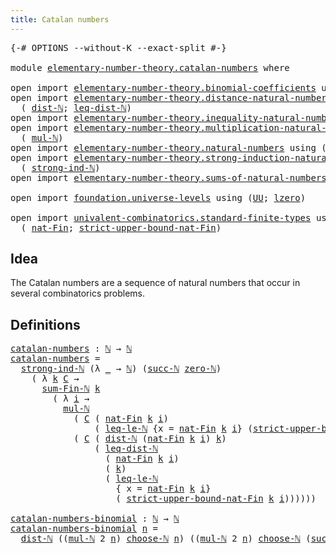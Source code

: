 ```yaml
---
title: Catalan numbers
---
```


<pre class="Agda"><a id="41" class="Symbol">{-#</a> <a id="45" class="Keyword">OPTIONS</a> <a id="53" class="Pragma">--without-K</a> <a id="65" class="Pragma">--exact-split</a> <a id="79" class="Symbol">#-}</a>

<a id="84" class="Keyword">module</a> <a id="91" href="elementary-number-theory.catalan-numbers.html" class="Module">elementary-number-theory.catalan-numbers</a> <a id="132" class="Keyword">where</a>

<a id="139" class="Keyword">open</a> <a id="144" class="Keyword">import</a> <a id="151" href="elementary-number-theory.binomial-coefficients.html" class="Module">elementary-number-theory.binomial-coefficients</a> <a id="198" class="Keyword">using</a> <a id="204" class="Symbol">(</a><a id="205" href="elementary-number-theory.binomial-coefficients.html#330" class="Function Operator">_choose-ℕ_</a><a id="215" class="Symbol">)</a>
<a id="217" class="Keyword">open</a> <a id="222" class="Keyword">import</a> <a id="229" href="elementary-number-theory.distance-natural-numbers.html" class="Module">elementary-number-theory.distance-natural-numbers</a> <a id="279" class="Keyword">using</a>
  <a id="287" class="Symbol">(</a> <a id="289" href="elementary-number-theory.distance-natural-numbers.html#1255" class="Function">dist-ℕ</a><a id="295" class="Symbol">;</a> <a id="297" href="elementary-number-theory.distance-natural-numbers.html#6955" class="Function">leq-dist-ℕ</a><a id="307" class="Symbol">)</a>
<a id="309" class="Keyword">open</a> <a id="314" class="Keyword">import</a> <a id="321" href="elementary-number-theory.inequality-natural-numbers.html" class="Module">elementary-number-theory.inequality-natural-numbers</a> <a id="373" class="Keyword">using</a> <a id="379" class="Symbol">(</a><a id="380" href="elementary-number-theory.inequality-natural-numbers.html#13330" class="Function">leq-le-ℕ</a><a id="388" class="Symbol">)</a>
<a id="390" class="Keyword">open</a> <a id="395" class="Keyword">import</a> <a id="402" href="elementary-number-theory.multiplication-natural-numbers.html" class="Module">elementary-number-theory.multiplication-natural-numbers</a> <a id="458" class="Keyword">using</a>
  <a id="466" class="Symbol">(</a> <a id="468" href="elementary-number-theory.multiplication-natural-numbers.html#1358" class="Function">mul-ℕ</a><a id="473" class="Symbol">)</a>
<a id="475" class="Keyword">open</a> <a id="480" class="Keyword">import</a> <a id="487" href="elementary-number-theory.natural-numbers.html" class="Module">elementary-number-theory.natural-numbers</a> <a id="528" class="Keyword">using</a> <a id="534" class="Symbol">(</a><a id="535" href="elementary-number-theory.natural-numbers.html#1458" class="Datatype">ℕ</a><a id="536" class="Symbol">;</a> <a id="538" href="elementary-number-theory.natural-numbers.html#1479" class="InductiveConstructor">zero-ℕ</a><a id="544" class="Symbol">;</a> <a id="546" href="elementary-number-theory.natural-numbers.html#1492" class="InductiveConstructor">succ-ℕ</a><a id="552" class="Symbol">)</a>
<a id="554" class="Keyword">open</a> <a id="559" class="Keyword">import</a> <a id="566" href="elementary-number-theory.strong-induction-natural-numbers.html" class="Module">elementary-number-theory.strong-induction-natural-numbers</a> <a id="624" class="Keyword">using</a>
  <a id="632" class="Symbol">(</a> <a id="634" href="elementary-number-theory.strong-induction-natural-numbers.html#4951" class="Function">strong-ind-ℕ</a><a id="646" class="Symbol">)</a>
<a id="648" class="Keyword">open</a> <a id="653" class="Keyword">import</a> <a id="660" href="elementary-number-theory.sums-of-natural-numbers.html" class="Module">elementary-number-theory.sums-of-natural-numbers</a> <a id="709" class="Keyword">using</a> <a id="715" class="Symbol">(</a><a id="716" href="elementary-number-theory.sums-of-natural-numbers.html#1432" class="Function">sum-Fin-ℕ</a><a id="725" class="Symbol">)</a>

<a id="728" class="Keyword">open</a> <a id="733" class="Keyword">import</a> <a id="740" href="foundation.universe-levels.html" class="Module">foundation.universe-levels</a> <a id="767" class="Keyword">using</a> <a id="773" class="Symbol">(</a><a id="774" href="foundation-core.universe-levels.html#235" class="Primitive">UU</a><a id="776" class="Symbol">;</a> <a id="778" href="Agda.Primitive.html#764" class="Primitive">lzero</a><a id="783" class="Symbol">)</a>

<a id="786" class="Keyword">open</a> <a id="791" class="Keyword">import</a> <a id="798" href="univalent-combinatorics.standard-finite-types.html" class="Module">univalent-combinatorics.standard-finite-types</a> <a id="844" class="Keyword">using</a>
  <a id="852" class="Symbol">(</a> <a id="854" href="univalent-combinatorics.standard-finite-types.html#6240" class="Function">nat-Fin</a><a id="861" class="Symbol">;</a> <a id="863" href="univalent-combinatorics.standard-finite-types.html#6343" class="Function">strict-upper-bound-nat-Fin</a><a id="889" class="Symbol">)</a>
</pre>
## Idea

The Catalan numbers are a sequence of natural numbers that occur in several combinatorics problems.

## Definitions

<pre class="Agda"><a id="catalan-numbers"></a><a id="1030" href="elementary-number-theory.catalan-numbers.html#1030" class="Function">catalan-numbers</a> <a id="1046" class="Symbol">:</a> <a id="1048" href="elementary-number-theory.natural-numbers.html#1458" class="Datatype">ℕ</a> <a id="1050" class="Symbol">→</a> <a id="1052" href="elementary-number-theory.natural-numbers.html#1458" class="Datatype">ℕ</a>
<a id="1054" href="elementary-number-theory.catalan-numbers.html#1030" class="Function">catalan-numbers</a> <a id="1070" class="Symbol">=</a>
  <a id="1074" href="elementary-number-theory.strong-induction-natural-numbers.html#4951" class="Function">strong-ind-ℕ</a> <a id="1087" class="Symbol">(λ</a> <a id="1090" href="elementary-number-theory.catalan-numbers.html#1090" class="Bound">_</a> <a id="1092" class="Symbol">→</a> <a id="1094" href="elementary-number-theory.natural-numbers.html#1458" class="Datatype">ℕ</a><a id="1095" class="Symbol">)</a> <a id="1097" class="Symbol">(</a><a id="1098" href="elementary-number-theory.natural-numbers.html#1492" class="InductiveConstructor">succ-ℕ</a> <a id="1105" href="elementary-number-theory.natural-numbers.html#1479" class="InductiveConstructor">zero-ℕ</a><a id="1111" class="Symbol">)</a>
    <a id="1117" class="Symbol">(</a> <a id="1119" class="Symbol">λ</a> <a id="1121" href="elementary-number-theory.catalan-numbers.html#1121" class="Bound">k</a> <a id="1123" href="elementary-number-theory.catalan-numbers.html#1123" class="Bound">C</a> <a id="1125" class="Symbol">→</a>
      <a id="1133" href="elementary-number-theory.sums-of-natural-numbers.html#1432" class="Function">sum-Fin-ℕ</a> <a id="1143" href="elementary-number-theory.catalan-numbers.html#1121" class="Bound">k</a>
        <a id="1153" class="Symbol">(</a> <a id="1155" class="Symbol">λ</a> <a id="1157" href="elementary-number-theory.catalan-numbers.html#1157" class="Bound">i</a> <a id="1159" class="Symbol">→</a>
          <a id="1171" href="elementary-number-theory.multiplication-natural-numbers.html#1358" class="Function">mul-ℕ</a>
            <a id="1189" class="Symbol">(</a> <a id="1191" href="elementary-number-theory.catalan-numbers.html#1123" class="Bound">C</a> <a id="1193" class="Symbol">(</a> <a id="1195" href="univalent-combinatorics.standard-finite-types.html#6240" class="Function">nat-Fin</a> <a id="1203" href="elementary-number-theory.catalan-numbers.html#1121" class="Bound">k</a> <a id="1205" href="elementary-number-theory.catalan-numbers.html#1157" class="Bound">i</a><a id="1206" class="Symbol">)</a>
                <a id="1224" class="Symbol">(</a> <a id="1226" href="elementary-number-theory.inequality-natural-numbers.html#13330" class="Function">leq-le-ℕ</a> <a id="1235" class="Symbol">{</a><a id="1236" class="Argument">x</a> <a id="1238" class="Symbol">=</a> <a id="1240" href="univalent-combinatorics.standard-finite-types.html#6240" class="Function">nat-Fin</a> <a id="1248" href="elementary-number-theory.catalan-numbers.html#1121" class="Bound">k</a> <a id="1250" href="elementary-number-theory.catalan-numbers.html#1157" class="Bound">i</a><a id="1251" class="Symbol">}</a> <a id="1253" class="Symbol">(</a><a id="1254" href="univalent-combinatorics.standard-finite-types.html#6343" class="Function">strict-upper-bound-nat-Fin</a> <a id="1281" href="elementary-number-theory.catalan-numbers.html#1121" class="Bound">k</a> <a id="1283" href="elementary-number-theory.catalan-numbers.html#1157" class="Bound">i</a><a id="1284" class="Symbol">)))</a>
            <a id="1300" class="Symbol">(</a> <a id="1302" href="elementary-number-theory.catalan-numbers.html#1123" class="Bound">C</a> <a id="1304" class="Symbol">(</a> <a id="1306" href="elementary-number-theory.distance-natural-numbers.html#1255" class="Function">dist-ℕ</a> <a id="1313" class="Symbol">(</a><a id="1314" href="univalent-combinatorics.standard-finite-types.html#6240" class="Function">nat-Fin</a> <a id="1322" href="elementary-number-theory.catalan-numbers.html#1121" class="Bound">k</a> <a id="1324" href="elementary-number-theory.catalan-numbers.html#1157" class="Bound">i</a><a id="1325" class="Symbol">)</a> <a id="1327" href="elementary-number-theory.catalan-numbers.html#1121" class="Bound">k</a><a id="1328" class="Symbol">)</a>
                <a id="1346" class="Symbol">(</a> <a id="1348" href="elementary-number-theory.distance-natural-numbers.html#6955" class="Function">leq-dist-ℕ</a>
                  <a id="1377" class="Symbol">(</a> <a id="1379" href="univalent-combinatorics.standard-finite-types.html#6240" class="Function">nat-Fin</a> <a id="1387" href="elementary-number-theory.catalan-numbers.html#1121" class="Bound">k</a> <a id="1389" href="elementary-number-theory.catalan-numbers.html#1157" class="Bound">i</a><a id="1390" class="Symbol">)</a>
                  <a id="1410" class="Symbol">(</a> <a id="1412" href="elementary-number-theory.catalan-numbers.html#1121" class="Bound">k</a><a id="1413" class="Symbol">)</a>
                  <a id="1433" class="Symbol">(</a> <a id="1435" href="elementary-number-theory.inequality-natural-numbers.html#13330" class="Function">leq-le-ℕ</a>
                    <a id="1464" class="Symbol">{</a> <a id="1466" class="Argument">x</a> <a id="1468" class="Symbol">=</a> <a id="1470" href="univalent-combinatorics.standard-finite-types.html#6240" class="Function">nat-Fin</a> <a id="1478" href="elementary-number-theory.catalan-numbers.html#1121" class="Bound">k</a> <a id="1480" href="elementary-number-theory.catalan-numbers.html#1157" class="Bound">i</a><a id="1481" class="Symbol">}</a>
                    <a id="1503" class="Symbol">(</a> <a id="1505" href="univalent-combinatorics.standard-finite-types.html#6343" class="Function">strict-upper-bound-nat-Fin</a> <a id="1532" href="elementary-number-theory.catalan-numbers.html#1121" class="Bound">k</a> <a id="1534" href="elementary-number-theory.catalan-numbers.html#1157" class="Bound">i</a><a id="1535" class="Symbol">))))))</a>

<a id="catalan-numbers-binomial"></a><a id="1543" href="elementary-number-theory.catalan-numbers.html#1543" class="Function">catalan-numbers-binomial</a> <a id="1568" class="Symbol">:</a> <a id="1570" href="elementary-number-theory.natural-numbers.html#1458" class="Datatype">ℕ</a> <a id="1572" class="Symbol">→</a> <a id="1574" href="elementary-number-theory.natural-numbers.html#1458" class="Datatype">ℕ</a>
<a id="1576" href="elementary-number-theory.catalan-numbers.html#1543" class="Function">catalan-numbers-binomial</a> <a id="1601" href="elementary-number-theory.catalan-numbers.html#1601" class="Bound">n</a> <a id="1603" class="Symbol">=</a>
  <a id="1607" href="elementary-number-theory.distance-natural-numbers.html#1255" class="Function">dist-ℕ</a> <a id="1614" class="Symbol">((</a><a id="1616" href="elementary-number-theory.multiplication-natural-numbers.html#1358" class="Function">mul-ℕ</a> <a id="1622" class="Number">2</a> <a id="1624" href="elementary-number-theory.catalan-numbers.html#1601" class="Bound">n</a><a id="1625" class="Symbol">)</a> <a id="1627" href="elementary-number-theory.binomial-coefficients.html#330" class="Function Operator">choose-ℕ</a> <a id="1636" href="elementary-number-theory.catalan-numbers.html#1601" class="Bound">n</a><a id="1637" class="Symbol">)</a> <a id="1639" class="Symbol">((</a><a id="1641" href="elementary-number-theory.multiplication-natural-numbers.html#1358" class="Function">mul-ℕ</a> <a id="1647" class="Number">2</a> <a id="1649" href="elementary-number-theory.catalan-numbers.html#1601" class="Bound">n</a><a id="1650" class="Symbol">)</a> <a id="1652" href="elementary-number-theory.binomial-coefficients.html#330" class="Function Operator">choose-ℕ</a> <a id="1661" class="Symbol">(</a><a id="1662" href="elementary-number-theory.natural-numbers.html#1492" class="InductiveConstructor">succ-ℕ</a> <a id="1669" href="elementary-number-theory.catalan-numbers.html#1601" class="Bound">n</a><a id="1670" class="Symbol">))</a>
</pre>